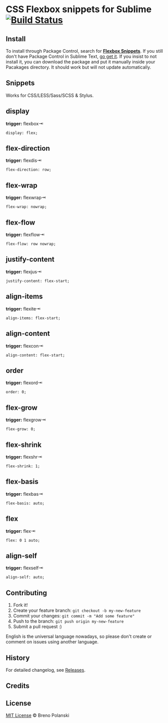 # CSS Flexbox snippets for Sublime [![Build Status](https://travis-ci.org/brenopolanski/css-flexbox-sublime-snippets.svg?branch=master)](https://travis-ci.org/brenopolanski/css-flexbox-sublime-snippets)

## Install

To install through Package Control, search for [**Flexbox Snippets**](https://sublime.wbond.net/packages/Flexbox%20Snippets). If you still don't have Package Control in Sublime Text, [go get it](http://wbond.net/sublime_packages/package_control/installation). If you insist to not install it, you can download the package and put it manually inside your Pacakages directory. It should work but will not update automatically.

## Snippets

Works for CSS/LESS/Sass/SCSS & Stylus.

## display

**trigger:** flexbox⇥

```
display: flex;
```

## flex-direction

**trigger:** flexdis⇥

```
flex-direction: row;
```

## flex-wrap

**trigger:** flexwrap⇥

```
flex-wrap: nowrap;
```

## flex-flow

**trigger:** flexflow⇥

```
flex-flow: row nowrap;
```

## justify-content

**trigger:** flexjus⇥

```
justify-content: flex-start;
```

## align-items

**trigger:** flexite⇥

```
align-items: flex-start;
```

## align-content

**trigger:** flexcon⇥

```
align-content: flex-start;
```

## order

**trigger:** flexord⇥

```
order: 0;
```

## flex-grow

**trigger:** flexgrow⇥

```
flex-grow: 0;
```

## flex-shrink

**trigger:** flexshr⇥

```
flex-shrink: 1;
```

## flex-basis

**trigger:** flexbas⇥

```
flex-basis: auto;
```

## flex

**trigger:** flex⇥

```
flex: 0 1 auto;
```

## align-self

**trigger:** flexself⇥

```
align-self: auto;
```

## Contributing

1. Fork it!
2. Create your feature branch: `git checkout -b my-new-feature`
3. Commit your changes: `git commit -m "Add some feature"`
4. Push to the branch: `git push origin my-new-feature`
5. Submit a pull request  :)

English is the universal language nowadays, so please don't create or comment on issues using another language.

## History

For detailed changelog, see [Releases](https://github.com/brenopolanski/css-flexbox-sublime-snippets/releases).

## Credits

## License

[MIT License](http://brenopolanski.mit-license.org/) © Breno Polanski
